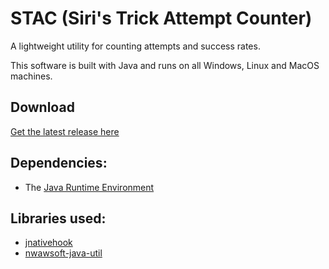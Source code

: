 # STAC (Siri's Trick Attempt Counter)
A lightweight utility for counting attempts and success rates.

This software is built with Java and runs on all Windows, Linux and MacOS machines.

## Download

[Get the latest release here](https://github.com/JGC-Sirius/siris-trick-attempt-counter/releases/latest)

## Dependencies:

- The [Java Runtime Environment](https://www.java.com/de/download/manual.jsp)

## Libraries used:

- [jnativehook](https://github.com/kwhat/jnativehook)
- [nwawsoft-java-util](https://github.com/nwawrzyniak/nwawsoft-java-util)
